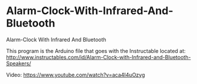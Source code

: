# Alarm-Clock-With-Infrared-And-Bluetooth
Alarm-Clock With Infrared And Bluetooth

This program is the Arduino file that goes with the Instructable located at:
http://www.instructables.com/id/Alarm-Clock-with-Infrared-and-Bluetooth-Speakers/

Video:
https://www.youtube.com/watch?v=aca4I4uOzyg

